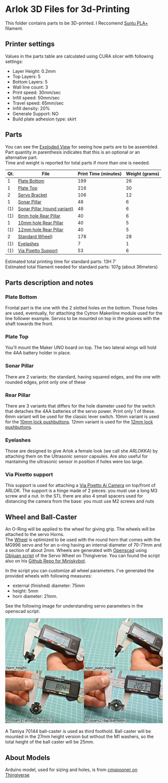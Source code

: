 # Arlok 3D Files for 3d-Printing 
This folder contains parts to be 3D-printed. I Reccomend [Sunlu PLA+](https://amzn.to/3aG5V7i) filament.  

## Printer settings
Values in the parts table are calculated using CURA slicer with following settings:

- Layer Height: 0.2mm
- Top Layers: 5
- Bottom Layers: 5
- Wall line count: 3
- Print speed: 30mm/sec
- Infill speed: 50mm/sec
- Travel speed: 65mm/sec
- Infill density: 20%
- Generate Support: NO
- Build plate adhesion type: skirt

## Parts
You can see the [Exploded View](../images/arlok_3d_exploded.stl) for seeing how parts are to be assembled.  
Part quantity in parenthesis indicates that this is an optional or an alternative part.  
Time and weight is reported for total parts if more than one is needed.

| Qt. | File                                                           | Print Time (minutes) | Weight (grams)| 
|-----|----------------------------------------------------------------|----------------------|---------------|
|  1  | [Plate Bottom](arlok_plate_bottom.stl)                         | 199 | 26 |
|  1  | [Plate Top](arlok_plate_top.stl)                               | 216 | 30 |
|  2  | [Servo Bracket](arlok_servo_bracket.stl)                       | 106 | 12 |
|  1  | [Sonar Pillar](arlok_pillar_sonar.stl)                         |  48 |  6 |
| (1) | [Sonar Pillar (round variant)](arlok_pillar_sonar_rounded.stl) |  48 |  6 |
| (1) | [6mm hole Rear Pillar](arlok_pillar_hole_06.stl)               |  40 |  6 | 
|  1  | [10mm hole Rear Pillar](arlok_pillar_hole_10.stl)              |  40 |  5 | 
| (1) | [12mm hole Rear Pillar](arlok_pillar_hole_12.stl)              |  40 |  5 | 
|  2  | [Standard Wheel](arlok_wheel.stl))                             | 178 | 28 | 
| (1) | [Eyelashes](arlok_eyelashes.stl)                               |   7 |  1 | 
| (1) | [Via Pixetto Support](arlok_via_pixetto_support.stl)           |  53 |  6 | 

Estimated total printing time for standard parts: 13H 7'  
Estimated total filament needed for standard parts: 107g (about 36meters)

## Parts description and notes

### Plate Bottom
Frontal part is the one with the 2 slotted holes on the bottom. Those holes are used, eventually, for attaching the Cytron Makerline module used for the line follower example. Servos to be mounted on top in the grooves with the shaft towards the front.

### Plate Top
You'll mount the Maker UNO board on top. The two lateral wings will hold the 4AA battery holder in place.

### Sonar Pillar
There are 2 variants: the standard, having squared edges, and the one with rounded edges, print only one of these

### Rear Pillar
There are 3 variants that differs for the hole diameter used for the switch that detaches the 4AA batteries of the servo power. Print only 1 of these. 6mm variant will be used for the classic lever switch. 10mm variant is used for the [10mm lock pushbuttons](https://amzn.to/31bjusa). 12mm variant is used for the [12mm lock pushbuttons](https://www.futurashop.it/mini-interruttore-pulsante-rosso-2846-ch32037?tracking=5f004a6ba8be7).

### Eyelashes
Those are designed to give Arlok a female look (we call she _ARLOKKA_) by attaching them on the Ultrasonic sensor capsules. Are also useful for mantaining the ultrasonic sensor in position if holes were too large.

### Via Pixetto support
This support is used for attaching a [Via Pixetto Ai Camera](https://pixetto.ai/) on top/front of ARLOK. The support is a hinge made of 2 pieces: you must use a long M3 screw and a nut. In the STL there are also 4 small spacers used for distancing the camera from the base: you must use M2 screws and nuts

## Wheel and Ball-Caster 
An O-Ring will be applied to the wheel for giving grip. The wheels will be attached to the servo Horns.  
The [Wheel](arlok_wheel.stl) is optimized to be used with the round horn that comes with the MG996 servo and for an o-ring having an internal diameter of 70-71mm and a section of about 2mm. Wheels are generated with [Openscad](https://www.openscad.org/) using [Obijuan script](https://www.thingiverse.com/thing:19940) of the Servo Wheel on Thingiverse. You can found the script also on his [Github Repo for Miniskybot](https://github.com/Obijuan/Miniskybot/). 

In the script you can customize all wheel parameters. I've generated the provided wheels with following measures: 
- external (finished) diameter: 75mm
- height: 5mm
- horn diameter: 21mm. 

See the following image for understanding servo parameters in the openscad script:  

![Servo Horn measures](../docs/servo_horn_measures.jpg)  

A Tamiya 70144 ball-caster is used as third foothold. Ball caster will be mounted in the 27mm height version but without the M1 washers, so the total height of the ball caster will be 25mm.

## About Models
Arduino model, used for sizing and holes, is from [cmspooner on Thingiverse](https://www.openscad.org/)
